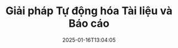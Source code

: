 ---
############################# Static ############################
layout: "family"
date:  2025-01-16T13:04:05
draft: false

product: "Assembly"
product_tag: "assembly"

lang: vi

############################# Head ############################
head_title: "API & Ứng Dụng Tạo Tài Liệu Trực Tuyến GroupDocs cho .NET, Java, Node.js"
head_description: "Giải pháp Tự Động Hóa và Báo Cáo Tài Liệu toàn diện cho ứng dụng .NET, Java và Node.js. Tạo tất cả các tài liệu phổ biến từ mẫu và dữ liệu tùy chỉnh."

############################# Header ############################
title: "Giải pháp Tự động hóa Tài liệu và Báo cáo"
description:  |
  Tạo báo cáo chi tiết bằng cách sử dụng mẫu và nguồn dữ liệu với các ứng dụng và API đa nền tảng của chúng tôi.

  Tạo báo cáo ở các định dạng như Word, Excel, Bản trình bày và nhiều hơn nữa bằng cách sử dụng các mẫu với cú pháp linh hoạt.

  Lấp đầy biểu đồ, mã vạch, bảng và các phần tử khác với dữ liệu từ các nguồn như JSON, XML, CSV, v.v.

############################# Supported Platforms ###############################
supported_platforms:
  enable: true
  head_title: "Chọn nền tảng của bạn"
  title: "Tính độc lập của nền tảng"
  description: "GroupDocs.Assembly tương thích với các hệ điều hành và khung sau:"
  details_link_title: "Tìm hiểu thêm"

  items:
    # items loop
    - title: ".NET"
      description: GroupDocs.Assembly .NET 
      color: "blue"
      tag: "net"
      link: "/assembly/net/"
      features_link: "https://docs.groupdocs.com/assembly/net/system-requirements/"
      features:
          # features loop
          - rows: "3"
            content: |
                    .NET Framework 2.0 or higher <br> Mono Framework 1.2 or higher
      
          # features loop
          - rows: "4"
            content: |
                    Windows Desktop <br> Windows Server <br> Microsoft Azure <br> Linux
      
          # features loop
          - rows: "3"
            content: |
                    Microsoft Visual Studio <br> Xamarin.Android <br> MonoDevelop
      
          # features loop
          - rows: "1"
            content: |
                    50+ file formats
      

    # items loop
    - title: "Java"
      description: GroupDocs.Assembly Java
      color: "red"
      tag: "java"
      link: "/assembly/java/"
      features_link: "https://docs.groupdocs.com/assembly/java/system-requirements/"
      features:
          # features loop
          - rows: "3"
            content: |
                    Java 7 (1.7) or higher
      
          # features loop
          - rows: "4"
            content: |
                    Windows Desktop <br> Windows Server <br> Linux <br> Mac OS
      
          # features loop
          - rows: "3"
            content: |
                   NetBeans <br> IntelliJ IDEA <br> Eclipse 
      
          # features loop
          - rows: "1"
            content: |
                    50+ file formats

    # items loop
    - title: "Node.js"
      description: GroupDocs.Assembly "Node.js
      color: "green"
      tag: "nodejs-java"
      link: "/assembly/nodejs-java/"
      features_link: "https://docs.groupdocs.com/assembly/nodejs-java/system-requirements/"
      features:
          # features loop
          - rows: "3"
            content: |
                    Node.js 16+ and J2SE 8.0 (1.8)+
      
          # features loop
          - rows: "4"
            content: |
                    Windows <br> Linux <br> Mac OS
      
          # features loop
          - rows: "3"
            content: |
                    Atom <br> Visual Studio Code <br> Bất kỳ trình soạn thảo văn bản nào khác
      
          # features loop
          - rows: "1"
            content: |
                    50+ file formats


############################# Features ###############################
features:
  enable: true
  title: "Các tính năng chính của GroupDocs.Assembly"
  description: "Giải pháp này giúp bạn tạo báo cáo ở các định dạng tài liệu phổ biến, tự động được lấp đầy bằng dữ liệu doanh nghiệp của bạn. Tự động hóa các nhiệm vụ tạo tài liệu của bạn."

  items:
    # items loop
    - icon: "additional"
      title: "Điền thông tin vào mẫu"
      content: "Lấp đầy báo cáo bằng dữ liệu từ các nguồn được hỗ trợ."

    # items loop
    - icon: "manipulate"
      title: "Cú pháp linh hoạt"
      content: "Thêm dữ liệu vào tài liệu một cách tùy biến."

    # items loop
    - icon: "structure"
      title: "Các tính năng tài liệu bản địa"
      content: "Hiển thị dữ liệu bằng cách sử dụng bảng, biểu đồ và mã vạch."

    # items loop
    - icon: "merge"
      title: "Tất cả các định dạng phổ biến"
      content: "Hỗ trợ tất cả các định dạng tài liệu được sử dụng phổ biến."

############################# Code samples ############################
code_samples:
  enable: true
  title: "Tạo báo cáo tùy chỉnh tốt"
  description: "GroupDocs.Assembly ví dụ mã"
  items:
    # code sample loop
    - title: "Sử dụng Mã vạch Được Tạo"
      content: |
       GroupDocs.Assembly cho phép cú pháp mã vạch trong các mẫu báo cáo. Khi tạo báo cáo, một mã vạch được tạo dựa trên cú pháp và dữ liệu được cung cấp. Chỉ định đường dẫn đến mẫu chứa văn bản, đối tượng dữ liệu và cú pháp. Ngoài ra, hãy chỉ định nguồn dữ liệu để lấp đầy mã vạch với nội dung.
      samples:
        - language: "C#"
          color: "blue"
          content: |
            ```csharp {style=abap}   
            // Tạo một thể hiện của lớp DocumentAssembler
            DocumentAssembler assembler = new DocumentAssembler();

            //Chỉ định đường dẫn đến mẫu
            var tmp_path = "barcode_template.docx";

            //Chỉ định đường dẫn cho tài liệu kết quả
            var res_path = "result.docx";

            //Tạo một thể hiện của nguồn dữ liệu
            var data = new DataSourceInfo(DataLayer.GetCustomerData(), "customer");

            //Gọi AssembleDocument để tạo báo cáo
            assembler.AssembleDocument(tmp_path, res_path, data);

            ```
        - language: "Java"
          color: "red"
          content: |
            ```java {style=abap}   
            // Tạo một thể hiện của lớp DocumentAssembler
            DocumentAssembler assembler = new DocumentAssembler();
            
            //Chỉ định đường dẫn đến mẫu
            String tmp_path = "barcode_template.docx";

            //Chỉ định đường dẫn cho tài liệu kết quả
            String res_path = "result.docx";

            //Tạo một thể hiện của nguồn dữ liệu
            DataSourceInfo data = new DataSourceInfo(new DataStorage(), null);

            // Gọi AssembleDocument để tạo báo cáo
            assembler.assembleDocument(tmp_path, res_path, data);

            ```
        - language: "TypeScript"
          color: "green"
          content: |
            ```javascript {style=abap}   
            const assemblyLib = require('@groupdocs/groupdocs.assembly');

            // Tạo một thể hiện của lớp DocumentAssembler
            const assembler = new assemblyLib.DocumentAssembler();
            
            //Chỉ định đường dẫn đến mẫu
            const tmp_path = "barcode_template.docx";

            //Chỉ định đường dẫn cho tài liệu kết quả
            const res_path = "result.docx";

            //Tạo một thể hiện của nguồn dữ liệu
            const data = new assemblyLib.DataSourceInfo(new assemblyLib.DataStorage(), null);

            // Gọi AssembleDocument để tạo báo cáo
            assembler.assembleDocument(tmp_path, res_path, data);

            ```


############################# Supported Formats ###############################
formats:
  enable: true
  title: "Hỗ trợ hơn 50 định dạng tệp"
  description: "GroupDocs.Assembly hoạt động với hầu hết tất cả các định dạng tệp phổ biến"

############################# Metrics ###############################
metrics:
  enable: true
  title: "Thống kê sản phẩm của chúng tôi"
  description: "Khám phá các chỉ số sản phẩm để có cái nhìn sâu sắc về tiến trình, ảnh hưởng và sự phát triển của chúng tôi."

  items:
    # items loop
    - number: "50+"
      title: "Các định dạng được hỗ trợ"
      content: "Chúng tôi hỗ trợ hơn 50 định dạng tài liệu được sử dụng rộng rãi nhất."

    # items loop
    - number: "650k"
      title: "Tải xuống NuGet"
      content: "GroupDocs.Assembly cho .NET là thư viện phổ biến với hơn 650,000 lượt tải trên NuGet."

    # items loop
    - number: "18k"
      title: "Tải xuống Maven"
      content: "Các nhà phát triển Java đã tải GroupDocs.Assembly trên Maven hơn 18,000 lần."

    # items loop
    - number: "150+"
      title: "Khách hàng Hài lòng"
      content: "Các sản phẩm của chúng tôi được các nhà phát triển cá nhân và các công ty hàng đầu trên toàn thế giới tin tưởng để tạo ra các giải pháp đổi mới."


############################# Customers ###############################
customers:
  enable: true
  title: "Khách hàng Hài lòng của Chúng tôi"
  description: "Thư viện GroupDocs được sử dụng bởi một số thương hiệu danh tiếng và được tôn trọng nhất trên toàn cầu."

  items:
    # items loop
    - title: "BenQ Corporation"
      logo: "benq"
      
    # items loop
    - title: "Nasdaq Stock Market"
      logo: "nasdaq"
      
    # items loop
    - title: "AT&T Inc."
      logo: "att"
      
    # items loop
    - title: "Customer logo AstraZeneca"
      logo: "astrazeneca"
      
    # items loop
    - title: "Central Bank of Argentina"
      logo: "argentinacentralbank"
      
    # items loop
    - title: "Roche Holding AG"
      logo: "roche"
      
    # items loop
    - title: "Capita"
      logo: "capita"
      
    # items loop
    - title: "Axa S.A."
      logo: "axa"
      
    # items loop
    - title: "Instructure Inc."
      logo: "instructure"
      
    # items loop
    - title: "Wipro"
      logo: "wipro"


############################# Actions ###############################
actions:
  enable: true
  title: "Bạn đã sẵn sàng bắt đầu chưa?"
  description: "Kiểm tra các tính năng của GroupDocs.Assembly miễn phí trên nền tảng của bạn."

  items:
    # items loop
    - title: ".NET"
      color: "blue"
      link: "/assembly/net/"

    # items loop
    - title: "Java"
      color: "red"
      link: "/assembly/java/"

    # items loop
    - title: "Node.js via Java"
      color: "green"
      link: "/assembly/nodejs-java/"

############################# FAQ ###############################
faq:
  enable: true
  title: "Các câu hỏi thường gặp"
  description: "Duyệt qua các câu hỏi thường gặp."

  items:
    # items loop
    - question: "GroupDocs.Assembly có yêu cầu bất kỳ thư viện bên ngoài nào cho việc soạn thảo tài liệu không?"
      answer: "Không, GroupDocs.Assembly hoạt động độc lập và không yêu cầu các thư viện bên thứ ba như Adobe Acrobat hoặc Microsoft Office."

    # items loop
    - question: "Tôi có thể thử nghiệm các tính năng của GroupDocs.Assembly trước khi mua không?"
      answer: "Có, bạn có thể! GroupDocs.Assembly cung cấp bản dùng thử miễn phí. Cài đặt nó và khám phá các tính năng của nó. Phiên bản dùng thử thêm 'nhãn thử nghiệm' vào tài liệu của bạn và chỉ xử lý 3 trang đầu tiên. Để trải nghiệm đầy đủ, hãy nhận một giấy phép tạm thời miễn phí 30 ngày để truy cập tất cả các tính năng. Thông tin chi tiết có sẵn trong [giấy phép tạm thời](https://purchase.groupdocs.com/temporary-license/)."

    # items loop
    - question: "Các loại giấy phép nào có sẵn?"
      answer: "Đang tìm giấy phép GroupDocs.Assembly? Chúng tôi cung cấp nhiều tùy chọn khác nhau để phù hợp với nhu cầu của bạn. Chọn dựa trên kích thước nhóm của bạn, vị trí triển khai (văn phòng riêng hoặc từ xa) và liệu bạn có cần chia sẻ SDK/API với khách hàng để phân phối hay không. Ngoài ra, hãy chọn giấy phép sử dụng hàng tháng với các kế hoạch theo mức sử dụng — chỉ trả tiền cho những gì bạn sử dụng. Tìm tùy chọn tốt nhất cho bạn trong phần [giá](https://purchase.groupdocs.com/pricing/assembly/net/)."

############################# Cloud Links ###############################
cloud_links:
  enable: true
  title: "API Low-Code của GroupDocs.Assembly"
  description: "Tạo tài liệu bằng cách sử dụng ứng dụng của bạn thông qua API REST dựa trên đám mây của chúng tôi."
  
  items:
    # items loop
    - title: "GroupDocs.Assembly Cloud for cURL"
      content: "Sử dụng API RESTful cURL để thêm dữ liệu vào Word, Excel, PowerPoint và nhiều mẫu khác."
      icon: "groupdocs_assembly-for-curl"
      link: "https://products.groupdocs.cloud/assembly/curl"

    # items loop
    - title: "GroupDocs.Assembly Cloud for .NET"
      content: "Nâng cao ứng dụng .NET của bạn bằng cách tạo báo cáo thông qua SDK Đám mây. Hiển thị dữ liệu doanh nghiệp theo định dạng tùy chỉnh của bạn."
      icon: "groupdocs_assembly-for-net"
      link: "https://products.groupdocs.cloud/assembly/net"

    # items loop
    - title: "GroupDocs.Assembly Cloud for Java"
      content: "SDK GroupDocs.Assembly cung cấp nhiều tùy chọn cho các ứng dụng Java để tạo nhiều loại tài liệu khác nhau."
      icon: "groupdocs_assembly-for-java"
      link: "https://products.groupdocs.cloud/assembly/java"

############################# App links ###############################
app_links:
  enable: true
  title: "Ứng dụng Web GroupDocs.Assembly"
  description: "GroupDocs.Assembly cung cấp một ứng dụng web miễn phí để tạo tài liệu. Bạn có thể xử lý hơn 50 định dạng tệp phổ biến trực tiếp trong trình duyệt của mình, MIỄN PHÍ."

  items:
    # items loop
    - title: "GroupDocs.Assembly Total"
      content: "Tạo báo cáo trong Excel, Word, PowerPoint và nhiều loại tệp khác trực tiếp từ trình duyệt web của bạn."
      icon: "groupdocs_watermark-app"
      link: "https://products.groupdocs.app/assembly/total"

    # items loop
    - title: "GroupDocs.Assembly Word"
      content: "Tạo tài liệu Microsoft Word từ các mẫu và nguồn dữ liệu."
      icon: "groupdocs_words-app"
      link: "https://products.groupdocs.app/assembly/docx"

    # items loop
    - title: "GroupDocs.Assembly Excel"
      content: "Tải lên một mẫu và một nguồn dữ liệu để tạo báo cáo Excel miễn phí."
      icon: "groupdocs_pdf-app"
      link: "https://products.groupdocs.app/assembly/xlsx"


      


---